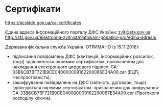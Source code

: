 # Сертифікати

https://acskidd.gov.ua/ca-certificates

Єдина адреса Інформаційного порталу ДФС України: zvit@sta.gov.ua
http://sfs.gov.ua/elektronna-zvitnist/platnikam-podatkiv-pro/edina-adresa/

Державна фіскальна служба України. ОТРИМАНО (з 15.11.2016): 
- підписання повідомлень ДФС (квитанцій, інформаційних розсилок, тощо) здійснюється окремим сертифікатом, призначеним для накладання електронного цифрового підпису:
CA-33B6CB7BF721B9CE040000009162200086E34A00.cer (ЕЦП, Неспростовність);
- зашифрування повідомлень на ДФС (звітність, договори, тощо) здійснюється окремим сертифікатом, призначеним для шифрування:
CA-33B6CB7BF721B9CE040000009162200087E34A00.cer (Протоколи розподілу ключів). 
